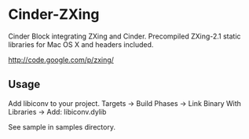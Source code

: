 Cinder-ZXing
============

Cinder Block integrating ZXing and Cinder. Precompiled ZXing-2.1 static libraries for Mac OS X and headers included.

http://code.google.com/p/zxing/

Usage
-----

Add libiconv to your project. Targets -> Build Phases -> Link Binary With Libraries -> Add: libiconv.dylib

See sample in samples directory.
